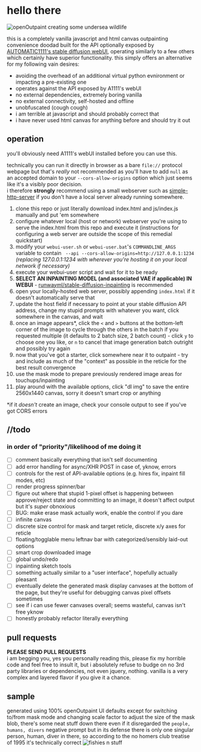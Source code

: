 # hello there

![openOutpaint creating some undersea wildlife](docs/01-demo.gif)

this is a completely vanilla javascript and html canvas outpainting convenience doodad built for the API optionally exposed by [AUTOMATIC1111's stable diffusion webUI](https://github.com/AUTOMATIC1111/stable-diffusion-webui), operating similarly to a few others which certainly have superior functionality.  this simply offers an alternative for my following vain desires:
 - avoiding the overhead of an additional virtual python evnironment or impacting a pre-existing one
 - operates against the API exposed by A1111's webUI
 - no external dependencies, extremely boring vanilla
 - no external connectivity, self-hosted and offline
 - unobfuscated (cough cough)
 - <a name="terrible"></a>i am terrible at javascript and should probably correct that
 - i have never used html canvas for anything before and should try it out

 ## operation
 you'll obviously need A1111's webUI installed before you can use this.  

 technically you can run it directly in browser as a bare `file://` protocol webpage but that's _really_ not recommended as you'll have to add `null` as an accepted domain to your `--cors-allow-origins` option which just seems like it's a visibly poor decision.  
 i therefore **strongly** recommend using a small webserver such as [simple-http-server](https://github.com/TheWaWaR/simple-http-server) if you don't have a local server already running somewhere.

 1. clone this repo or just literally download index.html and js/index.js manually and put 'em somewhere
 2. configure whatever local (host or network) webserver you're using to serve the index.html from this repo and execute it (instructions for configuring a web server are outside the scope of this remedial quickstart)
 3. modify your `webui-user.sh` or `webui-user.bat`'s `COMMANDLINE_ARGS` variable to contain ` --api --cors-allow-origins=http://127.0.0.1:1234` *(replacing 127.0.0.1:1234 with wherever you're hosting it on your local network if necessary)*
 4. execute your webui-user script and wait for it to be ready
 5. **SELECT AN INPAINTING MODEL (and associated VAE if applicable) IN WEBUI** - [runwayml/stable-diffusion-inpainting](https://huggingface.co/runwayml/stable-diffusion-inpainting) is recommended
 6. open your locally-hosted web server, possibly appending `index.html` if it doesn't automatically serve that
 7. update the host field if necessary to point at your stable diffusion API address, change my stupid prompts with whatever you want, click somewhere in the canvas, and wait
 8. once an image appears*, click the `<` and `>` buttons at the bottom-left corner of the image to cycle through the others in the batch if you requested multiple (it defaults to 2 batch size, 2 batch count) - click `y` to choose one you like, or `n` to cancel that image generation batch outright and possibly try again
 9. now that you've got a starter, click somewhere near it to outpaint - try and include as much of the "context" as possible in the reticle for the best result convergence
 10. use the mask mode to prepare previously rendered image areas for touchups/inpainting
11. play around with the available options, click "dl img" to save the entire 2560x1440 canvas, sorry it doesn't smart crop or anything  

*if it _doesn't_ create an image, check your console output to see if you've got CORS errors 

## //todo
### in order of "priority"/likelihood of me doing it
- [ ] comment basically everything that isn't self documenting
- [ ] add error handling for async/XHR POST in case of, yknow, errors
- [ ] controls for the rest of API-available options (e.g. hires fix, inpaint fill modes, etc)
- [ ] render progress spinner/bar
- [ ] figure out where that stupid 1-pixel offset is happening between approve/reject state and committing to an image, it doesn't affect output but it's _super_ obnoxious  
- [ ] BUG: make erase mask actually work, enable the control if you dare
- [ ] infinite canvas
- [ ] discrete size control for mask and target reticle, discrete x/y axes for reticle
- [ ] floating/togglable menu leftnav bar with categorized/sensibly laid-out options
- [ ] smart crop downloaded image
- [ ] global undo/redo
- [ ] inpainting sketch tools
- [ ] something actually similar to a "user interface", hopefully actually pleasant
- [ ] eventually delete the generated mask display canvases at the bottom of the page, but they're useful for debugging canvas pixel offsets sometimes
- [ ] see if i can use fewer canvases overall; seems wasteful, canvas isn't free yknow
- [ ] honestly probably refactor literally everything

## pull requests
**PLEASE SEND PULL REQUESTS**  
i am begging you, yes you personally reading this, please fix my horrible code and feel free to insult it, but i absolutely refuse to budge on no 3rd party libraries or dependencies, not even jquery, nothing.  vanilla is a very complex and layered flavor if you give it a chance.

## sample 
generated using 100% openOutpaint UI defaults except for switching to/from mask mode and changing scale factor to adjust the size of the mask blob, there's some neat stuff down there even if it disregarded the `people, humans, divers` negative prompt but in its defense there is only one singular person, human, diver in there, so according to the no homers club treatise of 1995 it's technically correct
![fishies n stuff](docs/02-sample.png)
